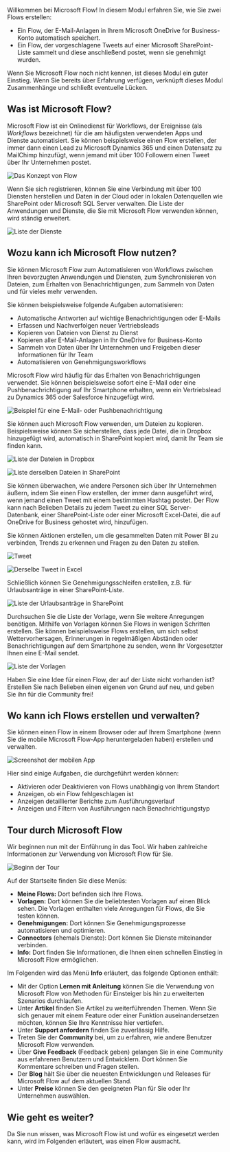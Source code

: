 Willkommen bei Microsoft Flow! In diesem Modul erfahren Sie, wie Sie zwei Flows erstellen:

- Ein Flow, der E-Mail-Anlagen in Ihrem Microsoft OneDrive for Business-Konto automatisch speichert.
- Ein Flow, der vorgeschlagene Tweets auf einer Microsoft SharePoint-Liste sammelt und diese anschließend postet, wenn sie genehmigt wurden.

Wenn Sie Microsoft Flow noch nicht kennen, ist dieses Modul ein guter Einstieg. Wenn Sie bereits über Erfahrung verfügen, verknüpft dieses Modul Zusammenhänge und schließt eventuelle Lücken.

## <a name="what-is-microsoft-flow"></a>Was ist Microsoft Flow?
Microsoft Flow ist ein Onlinedienst für Workflows, der Ereignisse (als *Workflows* bezeichnet) für die am häufigsten verwendeten Apps und Dienste automatisiert. Sie können beispielsweise einen Flow erstellen, der immer dann einen Lead zu Microsoft Dynamics 365 und einen Datensatz zu MailChimp hinzufügt, wenn jemand mit über 100 Followern einen Tweet über Ihr Unternehmen postet.

![Das Konzept von Flow](../media/flow-conceptual.png)

Wenn Sie sich registrieren, können Sie eine Verbindung mit über 100 Diensten herstellen und Daten in der Cloud oder in lokalen Datenquellen wie SharePoint oder Microsoft SQL Server verwalten. Die Liste der Anwendungen und Dienste, die Sie mit Microsoft Flow verwenden können, wird ständig erweitert.

![Liste der Dienste](../media/flow-services.png)

## <a name="what-can-you-do-with-microsoft-flow"></a>Wozu kann ich Microsoft Flow nutzen?

Sie können Microsoft Flow zum Automatisieren von Workflows zwischen Ihren bevorzugten Anwendungen und Diensten, zum Synchronisieren von Dateien, zum Erhalten von Benachrichtigungen, zum Sammeln von Daten und für vieles mehr verwenden. 

Sie können beispielsweise folgende Aufgaben automatisieren:

* Automatische Antworten auf wichtige Benachrichtigungen oder E-Mails
* Erfassen und Nachverfolgen neuer Vertriebsleads
* Kopieren von Dateien von Dienst zu Dienst
* Kopieren aller E-Mail-Anlagen in Ihr OneDrive for Business-Konto
* Sammeln von Daten über Ihr Unternehmen und Freigeben dieser Informationen für Ihr Team
* Automatisieren von Genehmigungsworkflows

Microsoft Flow wird häufig für das Erhalten von Benachrichtigungen verwendet. Sie können beispielsweise sofort eine E-Mail oder eine Pushbenachrichtigung auf Ihr Smartphone erhalten, wenn ein Vertriebslead zu Dynamics 365 oder Salesforce hinzugefügt wird.

![Beispiel für eine E-Mail- oder Pushbenachrichtigung](../media/sales-lead.png)

Sie können auch Microsoft Flow verwenden, um Dateien zu kopieren. Beispielsweise können Sie sicherstellen, dass jede Datei, die in Dropbox hinzugefügt wird, automatisch in SharePoint kopiert wird, damit Ihr Team sie finden kann.

![Liste der Dateien in Dropbox](../media/dropbox-files.png) 

![Liste derselben Dateien in SharePoint](../media/sharepoint-files.png) 

Sie können überwachen, wie andere Personen sich über Ihr Unternehmen äußern, indem Sie einen Flow erstellen, der immer dann ausgeführt wird, wenn jemand einen Tweet mit einem bestimmten Hashtag postet. Der Flow kann nach Belieben Details zu jedem Tweet zu einer SQL Server-Datenbank, einer SharePoint-Liste oder einer Microsoft Excel-Datei, die auf OneDrive for Business gehostet wird, hinzufügen. 

Sie können Aktionen erstellen, um die gesammelten Daten mit Power BI zu verbinden, Trends zu erkennen und Fragen zu den Daten zu stellen.

![Tweet](../media/tweets-to-excel.png)

![Derselbe Tweet in Excel](../media/excel-tweets.png)

Schließlich können Sie Genehmigungsschleifen erstellen, z.B. für Urlaubsanträge in einer SharePoint-Liste.

![Liste der Urlaubsanträge in SharePoint](../media/vacation-requests.png)

Durchsuchen Sie die Liste der Vorlage, wenn Sie weitere Anregungen benötigen. Mithilfe von Vorlagen können Sie Flows in wenigen Schritten erstellen. Sie können beispielsweise Flows erstellen, um sich selbst Wettervorhersagen, Erinnerungen in regelmäßigen Abständen oder Benachrichtigungen auf dem Smartphone zu senden, wenn Ihr Vorgesetzter Ihnen eine E-Mail sendet.

![Liste der Vorlagen](../media/templates-you-might-use.png)

Haben Sie eine Idee für einen Flow, der auf der Liste nicht vorhanden ist? Erstellen Sie nach Belieben einen eigenen von Grund auf neu, und geben Sie ihn für die Community frei!

## <a name="where-can-i-create-and-administer-a-flow"></a>Wo kann ich Flows erstellen und verwalten?

Sie können einen Flow in einem Browser oder auf Ihrem Smartphone (wenn Sie die mobile Microsoft Flow-App heruntergeladen haben) erstellen und verwalten.

![Screenshot der mobilen App](../media/screen-mobile-app.png)

Hier sind einige Aufgaben, die durchgeführt werden können:

* Aktivieren oder Deaktivieren von Flows unabhängig von Ihrem Standort
* Anzeigen, ob ein Flow fehlgeschlagen ist
* Anzeigen detaillierter Berichte zum Ausführungsverlauf
* Anzeigen und Filtern von Ausführungen nach Benachrichtigungstyp

## <a name="a-brief-tour-of-microsoft-flow"></a>Tour durch Microsoft Flow
Wir beginnen nun mit der Einführung in das Tool. Wir haben zahlreiche Informationen zur Verwendung von Microsoft Flow für Sie.

![Beginn der Tour](../media/start-of-tour.png)

Auf der Startseite finden Sie diese Menüs:

* **Meine Flows:** Dort befinden sich Ihre Flows.
* **Vorlagen:** Dort können Sie die beliebtesten Vorlagen auf einen Blick sehen. Die Vorlagen enthalten viele Anregungen für Flows, die Sie testen können.
* **Genehmigungen:** Dort können Sie Genehmigungsprozesse automatisieren und optimieren.
* **Connectors** (ehemals Dienste): Dort können Sie Dienste miteinander verbinden.
* **Info:** Dort finden Sie Informationen, die Ihnen einen schnellen Einstieg in Microsoft Flow ermöglichen.

Im Folgenden wird das Menü **Info** erläutert, das folgende Optionen enthält:

* Mit der Option **Lernen mit Anleitung** können Sie die Verwendung von Microsoft Flow von Methoden für Einsteiger bis hin zu erweiterten Szenarios durchlaufen.
* Unter **Artikel** finden Sie Artikel zu weiterführenden Themen. Wenn Sie sich genauer mit einem Feature oder einer Funktion auseinandersetzen möchten, können Sie Ihre Kenntnisse hier vertiefen.
* Unter **Support anfordern** finden Sie zuverlässig Hilfe.
* Treten Sie der **Community** bei, um zu erfahren, wie andere Benutzer Microsoft Flow verwenden.
* Über **Give Feedback** (Feedback geben) gelangen Sie in eine Community aus erfahrenen Benutzern und Entwicklern. Dort können Sie Kommentare schreiben und Fragen stellen.
* Der **Blog** hält Sie über die neuesten Entwicklungen und Releases für Microsoft Flow auf dem aktuellen Stand.
* Unter **Preise** können Sie den geeigneten Plan für Sie oder Ihr Unternehmen auswählen.

## <a name="whats-next"></a>Wie geht es weiter?
Da Sie nun wissen, was Microsoft Flow ist und wofür es eingesetzt werden kann, wird im Folgenden erläutert, was einen Flow ausmacht.